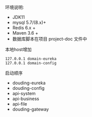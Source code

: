 环境说明:

* JDK11
* mysql 5.7/(8.x)+
* Redis 6.x +
* Maven 3.6 +
* 数据库脚本在项目 project-doc 文件中

本地host增加

```
127.0.0.1 domain-eureka
127.0.0.1 domain-config
```

启动顺序

* douding-eureka
* douding-config
* api-system
* api-business
* api-file
* douding-gateway